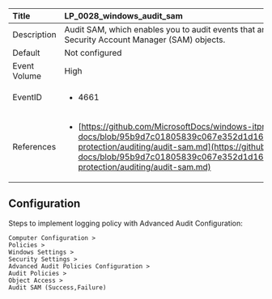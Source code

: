 | Title          | LP_0028_windows_audit_sam                                                                     |
|:---------------|:--------------------------------------------------------------------------------|
| Description    | Audit SAM, which enables you to audit events that are  generated by attempts to access Security Account Manager  (SAM) objects.                                                               |
| Default        | Not configured                                                                   |
| Event Volume   | High                                                                    |
| EventID        | <ul><li>4661</li></ul>         |
| References     | <ul><li>[https://github.com/MicrosoftDocs/windows-itpro-docs/blob/95b9d7c01805839c067e352d1d16702604b15f11/windows/security/threat-protection/auditing/audit-sam.md](https://github.com/MicrosoftDocs/windows-itpro-docs/blob/95b9d7c01805839c067e352d1d16702604b15f11/windows/security/threat-protection/auditing/audit-sam.md)</li></ul> |



## Configuration

Steps to implement logging policy with Advanced Audit Configuration:
```
Computer Configuration > 
Policies > 
Windows Settings > 
Security Settings > 
Advanced Audit Policies Configuration > 
Audit Policies > 
Object Access > 
Audit SAM (Success,Failure)
```


